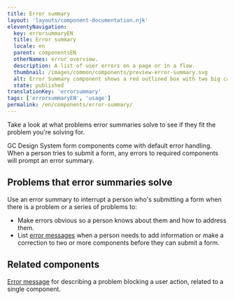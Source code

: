 ```yaml
---
title: Error summary
layout: 'layouts/component-documentation.njk'
eleventyNavigation:
  key: errorsummaryEN
  title: Error summary
  locale: en
  parent: componentsEN
  otherNames: error overview.
  description: A list of user errors on a page or in a flow.
  thumbnail: /images/common/components/preview-error-summary.svg
  alt: Error Summary component shows a red outlined box with two big cascading grey boxes and three bulleted grey small boxes indicating text.
  state: published
translationKey: 'errorsummary'
tags: ['errorsummaryEN', 'usage']
permalink: /en/components/error-summary/
---
```


Take a look at what problems error summaries solve to see if they fit the problem you're solving for.

GC Design System form components come with default error handling. When a person tries to submit a form, any errors to required components will prompt an error summary.

## Problems that error summaries solve

Use an error summary to interrupt a person who's submitting a form when there is a problem or a series of problems to:

- Make errors obvious so a person knows about them and how to address them.
- List <a href="{{ links.errorMessage }}">error messages</a> when a person needs to add information or make a correction to two or more components before they can submit a form.

<article class="bg-full-width bg-primary text-light pt-500 pb-400 my-500">
  <h2 class="mt-0 mb-400">Related components</h2>

<a href="{{ links.errorMessage }}" class="link-light">Error message</a> for describing a problem blocking a user action, related to a single component.

</article>
